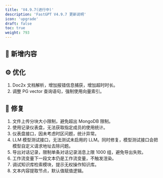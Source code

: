 ```yaml
---
title: 'V4.9.7(进行中)'
description: 'FastGPT V4.9.7 更新说明'
icon: 'upgrade'
draft: false
toc: true
weight: 793
---
```


## 🚀 新增内容


## ⚙️ 优化

1. Doc2x 文档解析，增加报错信息捕获，增加超时时长。
2. 调整 PG vector 查询语句，强制使用向量索引。

## 🐛 修复

1. 文件上传分块大小限制，避免超出 MongoDB 限制。
2. 使用记录仪表盘，无法获取指定成员的使用统计。
3. 仪表盘接口，因未考虑时区问题，统计异常。
4. LLM 模型测试接口，无法测试未启用的 LLM。同时修复，模型测试接口会把模型自定义请求地址去除问题。
5. 导出对话记录，限制单条对话记录消息上限 1000 组，避免导出失败。
6. 工作流变量下一段文本仍是工作流变量，不触发渲染。
7. 调试知识库检索模块，提示无权操作知识库。
8. 文本内容提取节点，默认值赋值逻辑。

